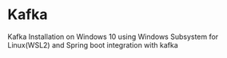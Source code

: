 # Kafka
Kafka Installation on Windows 10 using Windows Subsystem for Linux(WSL2) and Spring boot integration with kafka
